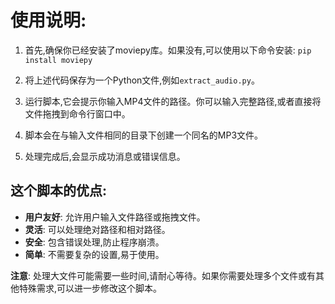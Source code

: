 # 使用说明:

1. 首先,确保你已经安装了moviepy库。如果没有,可以使用以下命令安装:
`pip install moviepy`
2. 将上述代码保存为一个Python文件,例如`extract_audio.py`。

3. 运行脚本,它会提示你输入MP4文件的路径。你可以输入完整路径,或者直接将文件拖拽到命令行窗口中。

4. 脚本会在与输入文件相同的目录下创建一个同名的MP3文件。

5. 处理完成后,会显示成功消息或错误信息。

## 这个脚本的优点:

- **用户友好**: 允许用户输入文件路径或拖拽文件。
- **灵活**: 可以处理绝对路径和相对路径。
- **安全**: 包含错误处理,防止程序崩溃。
- **简单**: 不需要复杂的设置,易于使用。

**注意**: 处理大文件可能需要一些时间,请耐心等待。如果你需要处理多个文件或有其他特殊需求,可以进一步修改这个脚本。

